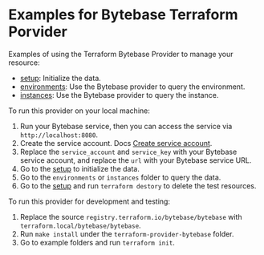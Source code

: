 # Examples for Bytebase Terraform Porvider

Examples of using the Terraform Bytebase Provider to manage your resource:

- [setup](./setup): Initialize the data.
- [environments](./environments): Use the Bytebase provider to query the environment.
- [instances](./instances): Use the Bytebase provider to query the instance.

To run this provider on your local machine:

1. Run your Bytebase service, then you can access the service via `http://localhost:8080`.
2. Create the service account. Docs [Create service account](https://www.bytebase.com/docs/get-started/terraform#create-service-account).
3. Replace the `service_account` and `service_key` with your Bytebase service account, and replace the `url` with your Bytebase service URL.
4. Go to the [setup](./setup) to initialize the data.
5. Go to the `environments` or `instances` folder to query the data.
6. Go to the [setup](./setup) and run `terraform destory` to delete the test resources.

To run this provider for development and testing:

1. Replace the source `registry.terraform.io/bytebase/bytebase` with `terraform.local/bytebase/bytebase`.
2. Run `make install` under the `terraform-provider-bytebase` folder.
3. Go to example folders and run `terraform init`.
